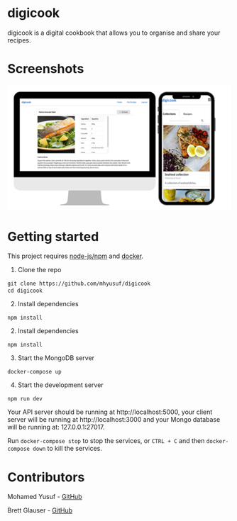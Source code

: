 # digicook
digicook is a digital cookbook that allows you to organise and share your recipes.

# Screenshots
![Screenshots](https://github.com/mhyusuf/digicook/raw/master/images/readme-1.png)

# Getting started
This project requires [node-js/npm](https://www.google.com) and [docker](https://www.docker.com/get-started).

1. Clone the repo
```shell
git clone https://github.com/mhyusuf/digicook
cd digicook
```

2. Install dependencies
```shell
npm install
```

2. Install dependencies
```shell
npm install
```

3. Start the MongoDB server
```shell
docker-compose up
```

4. Start the development server
```shell
npm run dev
```

Your API server should be running at http://localhost:5000, your client server will be running at http://localhost:3000 and your Mongo database will be running at: 127.0.0.1:27017.

Run `docker-compose stop` to stop the services, or `CTRL + C` and then `docker-compose down` to kill the services.

# Contributors
Mohamed Yusuf - [GitHub](https://github.com/mhyusuf)

Brett Glauser - [GitHub](https://github.com/bmcglauser)
